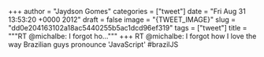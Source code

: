 
+++
author = "Jaydson Gomes"
categories = ["tweet"]
date = "Fri Aug 31 13:53:20 +0000 2012"
draft = false
image = "{TWEET_IMAGE}"
slug = "dd0e204163102a18ac5440255b5ac1dcd96ef319"
tags = ["tweet"]
title = """RT @michalbe: I forgot ho..."""
+++
RT @michalbe: I forgot how I love the way Brazilian guys pronounce 'JavaScript' #brazilJS
